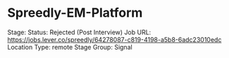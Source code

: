 # Spreedly-EM-Platform

Stage: Status: Rejected (Post Interview)
Job URL: https://jobs.lever.co/spreedly/64278087-c819-4198-a5b8-6adc23010edc
Location Type: remote
Stage Group: Signal